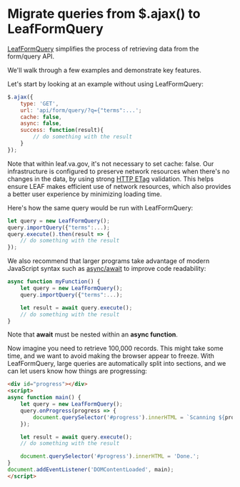 # Migrate queries from $.ajax() to LeafFormQuery
[LeafFormQuery](https://github.com/department-of-veterans-affairs/LEAF/blob/master/LEAF_Request_Portal/js/formQuery.js) simplifies the process of retrieving data from the form/query API.

We'll walk through a few examples and demonstrate key features.

Let's start by looking at an example without using LeafFormQuery:
```js
$.ajax({
    type: 'GET',
    url: 'api/form/query/?q={"terms":...';
    cache: false,
    async: false,
    success: function(result){
        // do something with the result
    }            
});
```

Note that within leaf.va.gov, it's not necessary to set cache: false. Our infrastructure is configured to preserve network resources when there's no changes in the data, by using strong [HTTP ETag](https://en.wikipedia.org/wiki/HTTP_ETag) validation. This helps ensure LEAF makes efficient use of network resources, which also provides a better user experience by minimizing loading time.

Here's how the same query would be run with LeafFormQuery:
```js
let query = new LeafFormQuery();
query.importQuery({"terms":...);
query.execute().then(result => {
    // do something with the result
});
```

We also recommend that larger programs take advantage of modern JavaScript syntax such as [async/await](https://developer.mozilla.org/en-US/docs/Web/JavaScript/Reference/Statements/async_function) to improve code readability:
```js
async function myFunction() {
    let query = new LeafFormQuery();
    query.importQuery({"terms":...);

    let result = await query.execute();
    // do something with the result
}
```
Note that **await** must be nested within an **async function**.

Now imagine you need to retrieve 100,000 records. This might take some time, and we want to avoid making the browser appear to freeze. With LeafFormQuery, large queries are automatically split into sections, and we can let users know how things are progressing:
```html
<div id="progress"></div>
<script>
async function main() {
    let query = new LeafFormQuery();
    query.onProgress(progress => {
        document.querySelector('#progress').innerHTML = `Scanning ${progress} records...`;
    });

    let result = await query.execute();
    // do something with the result

    document.querySelector('#progress').innerHTML = 'Done.';
}
document.addEventListener('DOMContentLoaded', main);
</script>
```
